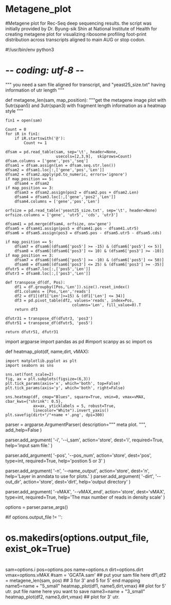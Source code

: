 # Metagene_plot
#Metagene plot for Rec-Seq deep sequencing results. the script was initially provided by Dr. Byung-sik Shin at National Institute of Health for creating metagene plot for visualizing ribosome profiling foot-print distribution across transcripts aligned to main AUG or stop codon. 

#!/usr/bin/env python3
# -*- coding: utf-8 -*-

"""
you need a sam file aligned for transcript, and 
"yeast25_size.txt" having information of utr length
"""

def metagene_len(sam, map_position):
    """get the metagene image plot with 5utr(span5) and 3utr(span3) with
    fragment length information as a heatmap style
    """

    fin1 = open(sam)
    
    Count = 0
    for iR in fin1:
        if iR.startswith('@'):
            Count += 1
        
    dfsam = pd.read_table(sam, sep='\t', header=None, 
                          usecols=[2,3,9],  skiprows=Count)
    dfsam.columns = ['gene','pos','seq']
    dfsam1 = dfsam.assign(Len = dfsam.seq.str.len())
    dfsam2 = dfsam1.loc[:,['gene','pos','Len']]
    dfsam2 = dfsam2.apply(pd.to_numeric, errors='ignore')
    if map_position == 5:
        dfsam4 = dfsam2
    if map_position == 3:
        dfsam3 = dfsam2.assign(pos2 = dfsam2.pos + dfsam2.Len)
        dfsam4 = dfsam3.loc[:,['gene','pos2','Len']]
        dfsam4.columns = ['gene','pos','Len']

    orfsize = pd.read_table('yeast25_size.txt', sep='\t', header=None)
    orfsize.columns = ['gene', 'utr5', 'cds', 'utr3']
      
    dfsam41 = pd.merge(dfsam4, orfsize, on='gene')
    dfsam5 = dfsam41.assign(pos5 = dfsam41.pos - dfsam41.utr5)
    dfsam6 = dfsam5.assign(pos3 = dfsam5.pos - dfsam5.utr5 - dfsam5.cds)
    
    if map_position == 5:
        dfsam7 = dfsam6[(dfsam6['pos5'] >= -15) & (dfsam6['pos5'] <= 5)]
        dfsam8 = dfsam6[(dfsam6['pos3'] <= 10) & (dfsam6['pos3'] >= -10)]
    if map_position == 3:
        dfsam7 = dfsam6[(dfsam6['pos5'] >= -10) & (dfsam6['pos5'] <= 50)]
        dfsam8 = dfsam6[(dfsam6['pos3'] <= 25) & (dfsam6['pos3'] >= -35)]
    dfutr5 = dfsam7.loc[:,['pos5','Len']]
    dfutr3 = dfsam8.loc[:,['pos3','Len']]
    
    def transpose_df(df, Pos):
        df1 = df.groupby([Pos,'Len']).size().reset_index()
        df1.columns = [Pos,'Len','reads']
        df2 = df1[(df1['Len']>=15) & (df1['Len'] <= 34)]
        df3 = pd.pivot_table(df2, values='reads', index=Pos, 
                                 columns='Len', fill_value=0).T
        return df3
    
    dfutr31 = transpose_df(dfutr3, 'pos3')
    dfutr51 = transpose_df(dfutr5, 'pos5')
                             
    return dfutr51, dfutr31

import argparse
import pandas as pd
#import scanpy as sc
import os 



def heatmap_plot(df, name,dirt, vMAX):
                             
    import matplotlib.pyplot as plt
    import seaborn as sns
    
    sns.set(font_scale=2)
    fig, ax = plt.subplots(figsize=(6,3))
    plt.tick_params(axis='x', which='both', top=False)
    plt.tick_params(axis='y', which='both', right=False)
     
    sns.heatmap(df, cmap="Blues", square=True, vmin=0, vmax=vMAX, cbar_kws={"shrink": 0.5}, 
                ax=ax, yticklabels = 5, robust=True,
                linecolor="White").invert_yaxis() 
    plt.savefig(dirt+"/"+name +'.png', dpi=300)

parser = argparse.ArgumentParser(
         description="""
            meta plot.
            """,
            add_help=False
    )

parser.add_argument(
        '-i', '--i_sam',
        action='store',
        dest='i',
        required=True,
        help='input sam file.'
    )

parser.add_argument(
        '-pos', '--pos_num',
        action='store',
        dest='pos',
	    type=int,
        required=True,
        help='postion 5 or 3'
    )

parser.add_argument(
        '-n', '--name_output',
        action='store',
        dest='n',
        help='Layer in anndata to use for plots.'
    )
parser.add_argument(
        '-dirt', '--out_dir',
        action='store',
        dest='dirt',
        help='output directory'
    )

parser.add_argument(
        '-vMAX', '--vMAX_end',
        action='store',
        dest='vMAX',
	    type=int,
        required=True,
        help='The max number of reads in density scale'
    )

options = parser.parse_args()

#if options.output_file != '':
 #       os.makedirs(options.output_file, exist_ok=True)
#
sam=options.i
pos=options.pos
name=options.n
dirt=options.dirt
vmax=options.vMAX
#sam = 'GCATA.sam' ## put your sam file here
df1,df2 = metagene_len(sam, pos) ## 3 for 3' and 5 for 5' end mapping
name5=name + "5_small"
heatmap_plot(df1, name5,dirt,vmax) ## plot for 5' utr. put file name here you want to save
name3=name + "3_small"
heatmap_plot(df2, name3,dirt,vmax) ## plot for 3' utr.
